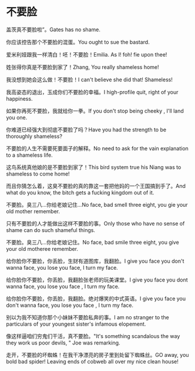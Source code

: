 # 不要脸

<p><span class="chinese">盖茨真不要脸啦”。</span><span class="english">Gates has no shame.</span></p>

<p><span class="chinese">你应该控告那个不要脸的混蛋。</span><span class="english">You ought to sue the bastard.</span></p>

<p><span class="chinese">爱米利娅跟我一样清白！呸！不要脸！</span><span class="english">Emilia. As I! foh! fie upon thee!</span></p>

<p><span class="chinese">姓张得你真是不要脸到家了！</span><span class="english">Zhang, You really shameless home!</span></p>

<p><span class="chinese">我没想到她会这么做！不要脸！</span><span class="english">I can't believe she did that! Shameless!</span></p>

<p><span class="chinese">我高姿态的退出，玉成你们不要脸的幸福。</span><span class="english">I high-profile quit, right of your happiness.</span></p>

<p><span class="chinese">如果你再死不要脸，我就给你一拳。</span><span class="english">If you don't stop being cheeky , I'll land you one.</span></p>

<p><span class="chinese">你难道已经强大到彻底不要脸了吗？</span><span class="english">Have you had the strength to be thoroughly shameless?</span></p>

<p><span class="chinese">不要脸的人生不需要死要面子的解释。</span><span class="english">No need to ask for the vain explanation to a shameless life.</span></p>

<p><span class="chinese">这鸟系统真他娘的是不要脸到家了！</span><span class="english">This bird system true his Niang was to shameless to come home!</span></p>

<p><span class="chinese">而且你猜怎么着，这臭不要脸的真的靠这一套把他妈的一个王国搞到手了。</span><span class="english">And what do you know, the bitch gets a fucking kingdom out of it.</span></p>

<p><span class="chinese">不要脸。臭三八…你给老娘记住…</span><span class="english">No face, bad smell three eight, you gie your old mother remember.</span></p>

<p><span class="chinese">只有不要脸的人才能做出这样不要脸的事。</span><span class="english">Only those who have no sense of shame can do such shameful things.</span></p>

<p><span class="chinese">不要脸。臭三八…你给老娘记住。</span><span class="english">No face, bad smile three eight, you give your old motheree remember.</span></p>

<p><span class="chinese">给你脸你不要脸，你丢脸，生财有道图库，我翻脸。</span><span class="english">I give you face you don't wanna face, you lose you face, I turn my face.</span></p>

<p><span class="chinese">给你脸你不要脸，你丢脸，我翻脸张老师的玩美课堂。</span><span class="english">I give you face you dont wanna face, you lose you face , I turn my face.</span></p>

<p><span class="chinese">给你脸你不要脸，你丢脸，我翻脸。绝对爆笑的中式英语。</span><span class="english">I give you face you don't wanna face, you lose you face , I turn my face.</span></p>

<p><span class="chinese">别以为我不知道你那个小妹妹不要脸私奔的事。</span><span class="english">I am no stranger to the particulars of your youngest sister's infamous elopement.</span></p>

<p><span class="chinese">像这样逼咱们穷鬼们干活，真不要脸。</span><span class="english">"It's something scandalous the way they work us poor devils, " Joe was remarking.</span></p>

<p><span class="chinese">走开，不要脸的坏蜘蛛！在我干净漂亮的房子里到处留下蜘蛛丝。</span><span class="english">GO away, you bold bad spider! Leaving ends of cobweb all over my nice clean house!</span></p>

